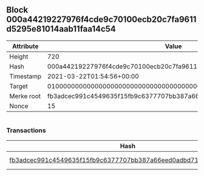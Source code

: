 ## Block 000a44219227976f4cde9c70100ecb20c7fa9611d5295e81014aab11faa14c54

Attribute | Value
--- | ---
Height | 720
Hash | 000a44219227976f4cde9c70100ecb20c7fa9611d5295e81014aab11faa14c54
Timestamp | 2021-03-22T01:54:56+00:00
Target | 0100000000000000000000000000000000000000000000000000000000000000
Merke root | fb3adcec991c4549635f15fb9c6377707bb387a66eed0adbd71cad410f420cb5
Nonce | 15

```

```

### Transactions

Hash | Amount
--- | ---
[fb3adcec991c4549635f15fb9c6377707bb387a66eed0adbd71cad410f420cb5](fb3adcec991c4549635f15fb9c6377707bb387a66eed0adbd71cad410f420cb5.md) | 10.00000000 SKEPTI 
